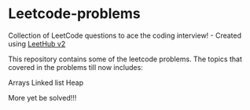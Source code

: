 # Leetcode-problems
Collection of LeetCode questions to ace the coding interview! - Created using [LeetHub v2](https://github.com/arunbhardwaj/LeetHub-2.0)

This repository contains some of the leetcode problems.
The topics that covered in the problems till now includes:
 
Arrays
Linked list
Heap

More yet be solved!!!
